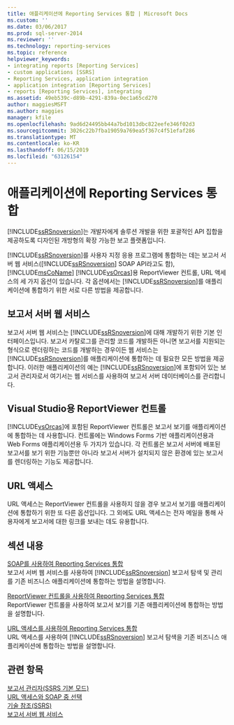 ```yaml
---
title: 애플리케이션에 Reporting Services 통합 | Microsoft Docs
ms.custom: ''
ms.date: 03/06/2017
ms.prod: sql-server-2014
ms.reviewer: ''
ms.technology: reporting-services
ms.topic: reference
helpviewer_keywords:
- integrating reports [Reporting Services]
- custom applications [SSRS]
- Reporting Services, application integration
- application integration [Reporting Services]
- reports [Reporting Services], integrating
ms.assetid: 49eb539c-d89b-4291-839a-0ec1a65cd270
author: maggiesMSFT
ms.author: maggies
manager: kfile
ms.openlocfilehash: 9ad6d24495bb44a7bd1013dbc822eefe346f02d3
ms.sourcegitcommit: 3026c22b7fba19059a769ea5f367c4f51efaf286
ms.translationtype: MT
ms.contentlocale: ko-KR
ms.lasthandoff: 06/15/2019
ms.locfileid: "63126154"
---
```

# <a name="integrating-reporting-services-into-applications"></a>애플리케이션에 Reporting Services 통합
  [!INCLUDE[ssRSnoversion](../../includes/ssrsnoversion-md.md)]는 개발자에게 솔루션 개발을 위한 포괄적인 API 집합을 제공하도록 디자인된 개방형의 확장 가능한 보고 플랫폼입니다.  
  
 [!INCLUDE[ssRSnoversion](../../includes/ssrsnoversion-md.md)]를 사용자 지정 응용 프로그램에 통합하는 데는 보고서 서버 웹 서비스([!INCLUDE[ssRSnoversion](../../includes/ssrsnoversion-md.md)] SOAP API라고도 함), [!INCLUDE[msCoName](../../includes/msconame-md.md)] [!INCLUDE[vsOrcas](../../includes/vsorcas-md.md)]용 ReportViewer 컨트롤, URL 액세스의 세 가지 옵션이 있습니다. 각 옵션에서는 [!INCLUDE[ssRSnoversion](../../includes/ssrsnoversion-md.md)]를 애플리케이션에 통합하기 위한 서로 다른 방법을 제공합니다.  
  
## <a name="report-server-web-service"></a>보고서 서버 웹 서비스  
 보고서 서버 웹 서비스는 [!INCLUDE[ssRSnoversion](../../includes/ssrsnoversion-md.md)]에 대해 개발하기 위한 기본 인터페이스입니다. 보고서 카탈로그를 관리할 코드를 개발하든 아니면 보고서를 지원되는 형식으로 렌더링하는 코드를 개발하는 경우이든 웹 서비스는 [!INCLUDE[ssRSnoversion](../../includes/ssrsnoversion-md.md)]를 애플리케이션에 통합하는 데 필요한 모든 방법을 제공합니다. 이러한 애플리케이션의 예는 [!INCLUDE[ssRSnoversion](../../includes/ssrsnoversion-md.md)]에 포함되어 있는 보고서 관리자로서 여기서는 웹 서비스를 사용하여 보고서 서버 데이터베이스를 관리합니다.  
  
## <a name="reportviewer-controls-for-visual-studio"></a>Visual Studio용 ReportViewer 컨트롤  
 [!INCLUDE[vsOrcas](../../includes/vsorcas-md.md)]에 포함된 ReportViewer 컨트롤은 보고서 보기를 애플리케이션에 통합하는 데 사용합니다. 컨트롤에는 Windows Forms 기반 애플리케이션용과 Web Forms 애플리케이션용 두 가지가 있습니다. 각 컨트롤은 보고서 서버에 배포된 보고서를 보기 위한 기능뿐만 아니라 보고서 서버가 설치되지 않은 환경에 있는 보고서를 렌더링하는 기능도 제공합니다.  
  
## <a name="url-access"></a>URL 액세스  
 URL 액세스는 ReportViewer 컨트롤을 사용하지 않을 경우 보고서 보기를 애플리케이션에 통합하기 위한 또 다른 옵션입니다. 그 외에도 URL 액세스는 전자 메일을 통해 사용자에게 보고서에 대한 링크를 보내는 데도 유용합니다.  
  
## <a name="in-this-section"></a>섹션 내용  
 [SOAP를 사용하여 Reporting Services 통합](../application-integration/integrating-reporting-services-using-soap.md)  
 보고서 서버 웹 서비스를 사용하여 [!INCLUDE[ssRSnoversion](../../includes/ssrsnoversion-md.md)] 보고서 탐색 및 관리를 기존 비즈니스 애플리케이션에 통합하는 방법을 설명합니다.  
  
 [ReportViewer 컨트롤을 사용하여 Reporting Services 통합](../application-integration/integrating-reporting-services-using-reportviewer-controls.md)  
 ReportViewer 컨트롤을 사용하여 보고서 보기를 기존 애플리케이션에 통합하는 방법을 설명합니다.  
  
 [URL 액세스를 사용하여 Reporting Services 통합](../application-integration/integrating-reporting-services-using-url-access.md)  
 URL 액세스를 사용하여 [!INCLUDE[ssRSnoversion](../../includes/ssrsnoversion-md.md)] 보고서 탐색을 기존 비즈니스 애플리케이션에 통합하는 방법을 설명합니다.  
  
## <a name="see-also"></a>관련 항목  
 [보고서 관리자&#40;SSRS 기본 모드&#41;](../../../2014/reporting-services/report-manager-ssrs-native-mode.md)   
 [URL 액세스와 SOAP 중 선택](../../../2014/reporting-services/application-integration/choosing-between-url-access-and-soap.md)   
 [기술 참조&#40;SSRS&#41;](../../../2014/reporting-services/technical-reference-ssrs.md)   
 [보고서 서버 웹 서비스](../report-server-web-service/report-server-web-service.md)  
  
  
